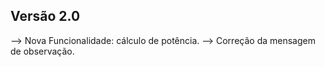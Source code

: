## Versão 2.0

--> Nova Funcionalidade: cálculo de potência.
--> Correção da mensagem de observação.
